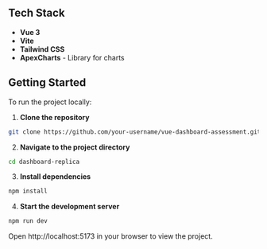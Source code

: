 ## Tech Stack
- **Vue 3** 
- **Vite** 
- **Tailwind CSS** 
- **ApexCharts** - Library for charts

## Getting Started
To run the project locally:

1. **Clone the repository**
```bash
git clone https://github.com/your-username/vue-dashboard-assessment.git # USE REAL REPOSITORY
```

2. **Navigate to the project directory**
```bash
cd dashboard-replica
```

3. **Install dependencies**
```bash
npm install
```

4. **Start the development server**
```bash
npm run dev
```

Open http://localhost:5173 in your browser to view the project.